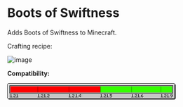 # Boots of Swiftness
Adds Boots of Swiftness to Minecraft.  

Crafting recipe:  
  
<img width="359" height="200" alt="image" src="https://github.com/user-attachments/assets/50c59e5f-11a3-405b-81fc-86cebf275399" />

**Compatibility:**

![compatibility guide](https://raw.githubusercontent.com/Kraggle09/boots-of-swiftness/refs/heads/main/assets/compatibility.png)
